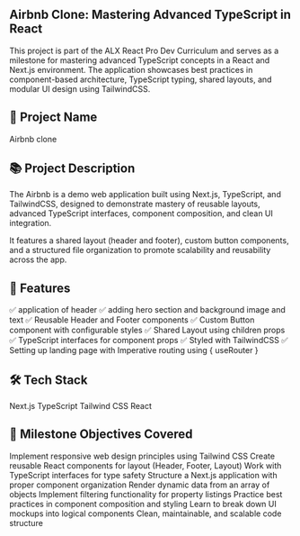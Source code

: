 ## Airbnb Clone: Mastering Advanced TypeScript in React
This project is part of the ALX React Pro Dev Curriculum and serves as a milestone for mastering advanced TypeScript concepts in a React and Next.js environment. The application showcases best practices in component-based architecture, TypeScript typing, shared layouts, and modular UI design using TailwindCSS.

## 🚀 Project Name
Airbnb clone

## 📚 Project Description
The Airbnb is a demo web application built using Next.js, TypeScript, and TailwindCSS, designed to demonstrate mastery of reusable layouts, advanced TypeScript interfaces, component composition, and clean UI integration.

It features a shared layout (header and footer), custom button components, and a structured file organization to promote scalability and reusability across the app.

## 🧩 Features
✅ application of header
✅  adding hero section and background image and text
✅ Reusable Header and Footer components
✅ Custom Button component with configurable styles
✅ Shared Layout using children props
✅ TypeScript interfaces for component props
✅ Styled with TailwindCSS
✅ Setting up  landing page with Imperative routing using { useRouter }

## 🛠️ Tech Stack
Next.js
TypeScript
Tailwind CSS
React

## 📌 Milestone Objectives Covered
Implement responsive web design principles using Tailwind CSS
Create reusable React components for layout (Header, Footer, Layout)
Work with TypeScript interfaces for type safety
Structure a Next.js application with proper component organization
Render dynamic data from an array of objects
Implement filtering functionality for property listings
Practice best practices in component composition and styling
Learn to break down UI mockups into logical components
Clean, maintainable, and scalable code structure

